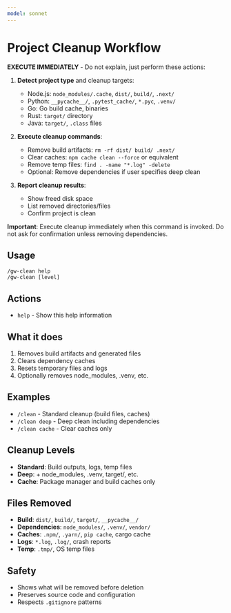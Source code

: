```yaml
---
model: sonnet
---
```


# Project Cleanup Workflow

**EXECUTE IMMEDIATELY** - Do not explain, just perform these actions:

1. **Detect project type** and cleanup targets:
   - Node.js: `node_modules/.cache`, `dist/`, `build/`, `.next/`
   - Python: `__pycache__/`, `.pytest_cache/`, `*.pyc`, `.venv/`
   - Go: Go build cache, binaries
   - Rust: `target/` directory
   - Java: `target/`, `.class` files

2. **Execute cleanup commands**:
   - Remove build artifacts: `rm -rf dist/ build/ .next/`
   - Clear caches: `npm cache clean --force` or equivalent
   - Remove temp files: `find . -name "*.log" -delete`
   - Optional: Remove dependencies if user specifies deep clean

3. **Report cleanup results**:
   - Show freed disk space
   - List removed directories/files
   - Confirm project is clean

**Important**: Execute cleanup immediately when this command is invoked. Do not ask for confirmation unless removing dependencies.

## Usage
```
/gw-clean help
/gw-clean [level]
```

## Actions
- `help` - Show this help information

## What it does
1. Removes build artifacts and generated files
2. Clears dependency caches
3. Resets temporary files and logs
4. Optionally removes node_modules, .venv, etc.

## Examples
- `/clean` - Standard cleanup (build files, caches)
- `/clean deep` - Deep clean including dependencies
- `/clean cache` - Clear caches only

## Cleanup Levels
- **Standard**: Build outputs, logs, temp files
- **Deep**: + node_modules, .venv, target/, etc.
- **Cache**: Package manager and build caches only

## Files Removed
- **Build**: `dist/`, `build/`, `target/`, `__pycache__/`
- **Dependencies**: `node_modules/`, `.venv/`, `vendor/`
- **Caches**: `.npm/`, `.yarn/`, `pip cache`, cargo cache
- **Logs**: `*.log`, `.log/`, crash reports
- **Temp**: `.tmp/`, OS temp files

## Safety
- Shows what will be removed before deletion
- Preserves source code and configuration
- Respects `.gitignore` patterns